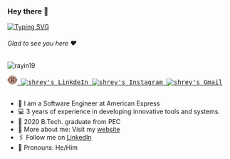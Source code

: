 ### Hey there :wave:

[![Typing SVG](https://readme-typing-svg.herokuapp.com?color=%2336BCF7&lines=This+is+Shrey+Suri)](https://git.io/typing-svg)

###### Glad to see you here :heart:

<p align="left"> <img src="https://komarev.com/ghpvc/?username=rayin19&label=Views&color=blue&style=plastic" alt="rayin19" /> </p>

 <a href="https://rayin19.github.io//">
  <kbd>
  <img align="centre" alt="shrey's Portfolio" width="22px" src="https://github.com/rayin19/rayin19/blob/main/AdditionalLogos/Logo.png"/>
</a>
<a href="https://www.linkedin.com/in/shrey-suri/">
  <kbd>
  <img align="centre" alt="shrey's LinkdeIn" width="22px" src="https://cdn-icons-png.flaticon.com/512/174/174857.png" />
</a>
  
 <a href="https://www.instagram.com/shreysuri_/">
  <kbd>
  <img align="centre" alt="shrey's Instagram" width="22px" src="https://upload.wikimedia.org/wikipedia/commons/thumb/e/e7/Instagram_logo_2016.svg/2048px-Instagram_logo_2016.svg.png" />
</a>

<a href="mailto:shrey163@gmail.com">
  <kbd>
  <img align="centre" alt="shrey's Gmail" width="22px" src="https://upload.wikimedia.org/wikipedia/commons/7/7e/Gmail_icon_%282020%29.svg" />
</a>

<br/>
<br/>

- 🏢 I am a Software Engineer at American Express
- 💻 3 years of experience in developing innovative tools and systems. 
- 🏫 2020 B.Tech. graduate from PEC
- 🙋‍ More about me: Visit my [website](https://rayin19.github.io/)
- 🖇 Follow me on [LinkedIn](https://www.linkedin.com/in/shrey-s-b4237716a/)
- 👯 Pronouns: He/Him
